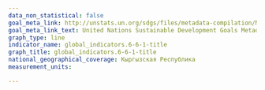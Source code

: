```yaml
---
data_non_statistical: false
goal_meta_link: http://unstats.un.org/sdgs/files/metadata-compilation/Metadata-Goal-6.pdf
goal_meta_link_text: United Nations Sustainable Development Goals Metadata (pdf 428kB)
graph_type: line
indicator_name: global_indicators.6-6-1-title
graph_title: global_indicators.6-6-1-title
national_geographical_coverage: Кыргызская Республика
measurement_units: 

---
```

